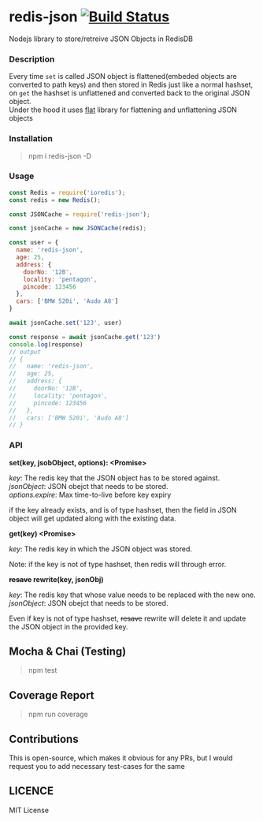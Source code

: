 # redis-json [![Build Status](https://travis-ci.com/AkashBabu/redis-json.svg?branch=master)](https://travis-ci.com/AkashBabu/redis-json)
Nodejs library to store/retreive JSON Objects in RedisDB

### Description
Every time `set` is called JSON object is flattened(embeded objects are converted to path keys) and then stored in Redis just like a normal hashset, on `get` the hashset is unflattened and converted back to the original JSON object.  
Under the hood it uses [flat](https://www.npmjs.com/package/flat) library for flattening and unflattening JSON objects

### Installation

> npm i redis-json -D

### Usage 

```js
const Redis = require('ioredis');
const redis = new Redis();

const JSONCache = require('redis-json');

const jsonCache = new JSONCache(redis);

const user = {
  name: 'redis-json',
  age: 25,
  address: {
    doorNo: '12B',
    locality: 'pentagon',
    pincode: 123456
  },
  cars: ['BMW 520i', 'Audo A8']
}

await jsonCache.set('123', user)

const response = await jsonCache.get('123')
console.log(response)
// output
// {
//   name: 'redis-json',
//   age: 25,
//   address: {
//     doorNo: '12B',
//     locality: 'pentagon',
//     pincode: 123456
//   },
//   cars: ['BMW 520i', 'Audo A8']
// }

```

### API

**set(key, jsobObject, options): \<Promise>**

*key*: The redis key that the JSON object has to be stored against.  
*jsonObject*: JSON obejct that needs to be stored.  
*options.expire*: Max time-to-live before key expiry

if the key already exists, and is of type hashset, then the field in JSON object will get updated along with the existing data.


**get(key) \<Promise>**

*key*: The redis key in which the JSON object was stored.

Note: if the key is not of type hashset, then redis will through error.


**~~resave~~ rewrite(key, jsonObj)**

*key*: The redis key that whose value needs to be replaced with the new one.
*jsonObject*: JSON obejct that needs to be stored.  

Even if key is not of type hashset, ~~resave~~ rewrite will delete it and update the JSON object in the provided key.

## Mocha & Chai (Testing)
> npm test

## Coverage Report
> npm run coverage

## Contributions
This is open-source, which makes it obvious for any PRs, but I would request you to add necessary test-cases for the same 

## LICENCE

MIT License

